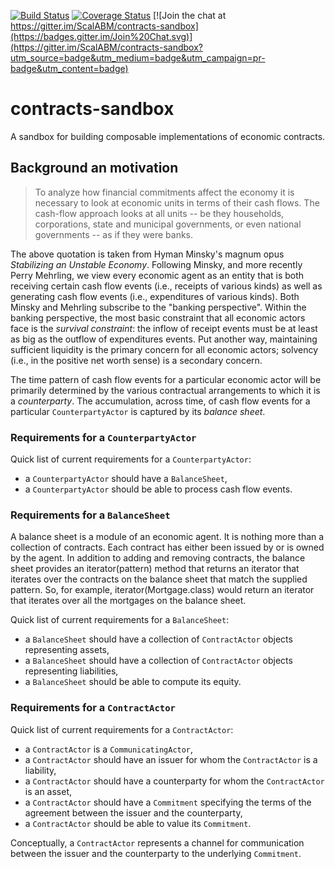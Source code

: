 [![Build Status](https://travis-ci.org/ScalABM/contracts-sandbox.svg)](https://travis-ci.org/ScalABM/contracts-sandbox)
[![Coverage Status](https://coveralls.io/repos/ScalABM/contracts-sandbox/badge.svg?branch=master&service=github)](https://coveralls.io/github/ScalABM/contracts-sandbox?branch=master)
[![Join the chat at https://gitter.im/ScalABM/contracts-sandbox](https://badges.gitter.im/Join%20Chat.svg)](https://gitter.im/ScalABM/contracts-sandbox?utm_source=badge&utm_medium=badge&utm_campaign=pr-badge&utm_content=badge)

# contracts-sandbox

A sandbox for building composable implementations of economic contracts.

## Background an motivation

>To analyze how financial commitments affect the economy it is necessary to look at economic units in terms of their cash flows. The cash-flow approach looks at all units -- be they households, corporations, state and municipal governments, or even national governments -- as if they were banks.

The above quotation is taken from Hyman Minsky's magnum opus *Stabilizing an Unstable Economy*.  Following Minsky,
and more recently Perry Mehrling, we view every economic agent as an entity that is both receiving certain cash flow events (i.e., receipts of various kinds) as well as generating cash flow events (i.e., expenditures of various kinds).  Both Minsky and Mehrling subscribe to the "banking perspective". Within the banking perspective, the most basic constraint that all economic actors face is the *survival constraint*: the inflow of receipt events must be at least as big as the outflow of expenditures events. Put another way, maintaining sufficient liquidity is the primary concern for all economic actors; solvency (i.e., in the positive net worth sense) is a secondary concern.

The time pattern of cash flow events for a particular economic actor will be primarily determined by the various contractual arrangements to which it is a *counterparty*.  The accumulation, across time, of cash flow events for a particular `CounterpartyActor` is captured by its *balance sheet*.

### Requirements for a `CounterpartyActor`
Quick list of current requirements for a `CounterpartyActor`:

* a `CounterpartyActor` should have a `BalanceSheet`,
* a `CounterpartyActor` should be able to process cash flow events.

### Requirements for a `BalanceSheet`
A balance sheet is a module of an economic agent. It is nothing more than a collection of contracts. Each contract has either been issued by or is owned by the agent. In addition to adding and removing contracts, the balance sheet provides an iterator(pattern) method that returns an iterator that iterates over the contracts on the balance sheet that match the supplied pattern. So, for example, iterator(Mortgage.class) would return an iterator that iterates over all the mortgages on the balance sheet.

Quick list of current requirements for a `BalanceSheet`:

* a `BalanceSheet` should have a collection of `ContractActor` objects representing assets, 
* a `BalanceSheet` should have a collection of `ContractActor` objects representing liabilities,
* a `BalanceSheet` should be able to compute its equity.

### Requirements for a `ContractActor`
Quick list of current requirements for a `ContractActor`:

* a `ContractActor` is a `CommunicatingActor`,
* a `ContractActor` should have an issuer for whom the `ContractActor` is a liability, 
* a `ContractActor` should have a counterparty for whom the `ContractActor` is an asset,
* a `ContractActor` should have a `Commitment` specifying the terms of the agreement between the issuer and the counterparty,
* a `ContractActor` should be able to value its `Commitment`.

Conceptually, a `ContractActor` represents a channel for communication between the issuer and the counterparty to the underlying `Commitment`.
